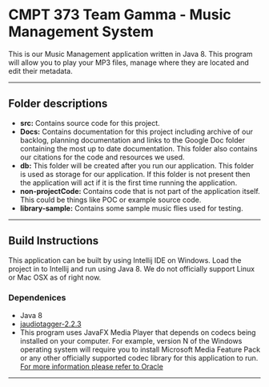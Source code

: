 # CMPT 373 Team Gamma - Music Management System

This is our Music Management application written in Java 8. This program will allow you to play your MP3 files, manage where they are located and edit their metadata. 

___

## Folder descriptions
* **src:** Contains source code for this project.
* **Docs:** Contains documentation for this project including archive of our backlog, planning documentation and links to the Google Doc folder containing the most up to date documentation. This folder also contains our citations for the code and resources we used. 
* **db:** This folder will be created after you run our application. This folder is used as storage for our application. If this folder is not present then the application will act if it is the first time running the application.
* **non-projectCode:** Contains code that is not part of the application itself. This could be things like POC or example source code. 
* **library-sample:** Contains some sample music flies used for testing. 

---
## Build Instructions 
This application can be built by using Intellij IDE on Windows. Load the project in to Intellij and run using Java 8. We do not officially  support Linux or Mac OSX as of right now.
### Dependenices 
* Java 8
* [jaudiotagger-2.2.3](http://www.jthink.net/jaudiotagger/) 
* This program uses JavaFX Media Player that depends on codecs being installed on your computer. For example, version N of the Windows operating system will require you to install Microsoft Media Feature Pack or any other officially  supported codec library for this application to run. [For more information please refer to Oracle](http://www.oracle.com/technetwork/java/javase/certconfig-2095354.html) 
---
